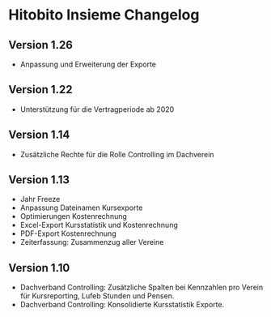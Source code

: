 # Hitobito Insieme Changelog

## Version 1.26

*   Anpassung und Erweiterung der Exporte

## Version 1.22

*   Unterstützung für die Vertragperiode ab 2020

## Version 1.14

*   Zusätzliche Rechte für die Rolle Controlling im Dachverein

## Version 1.13

*   Jahr Freeze
*   Anpassung Dateinamen Kursexporte
*   Optimierungen Kostenrechnung
*   Excel-Export Kursstatistik und Kostenrechnung
*   PDF-Export Kostenrechnung
*   Zeiterfassung: Zusammenzug aller Vereine

## Version 1.10

*   Dachverband Controlling: Zusätzliche Spalten bei Kennzahlen pro Verein für Kursreporting, Lufeb Stunden und Pensen.
*   Dachverband Controlling: Konsolidierte Kursstatistik Exporte.
